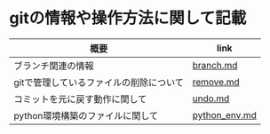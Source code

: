 # gitの情報や操作方法に関して記載

|                  概要                   |              link              |
| --------------------------------------- | ------------------------------ |
| ブランチ関連の情報                      | [branch.md](branch.md)         |
| gitで管理しているファイルの削除について | [remove.md](remove.md)         |
| コミットを元に戻す動作に関して          | [undo.md](undo.md)             |
| python環境構築のファイルに関して        | [python_env.md](python_env.md) |


